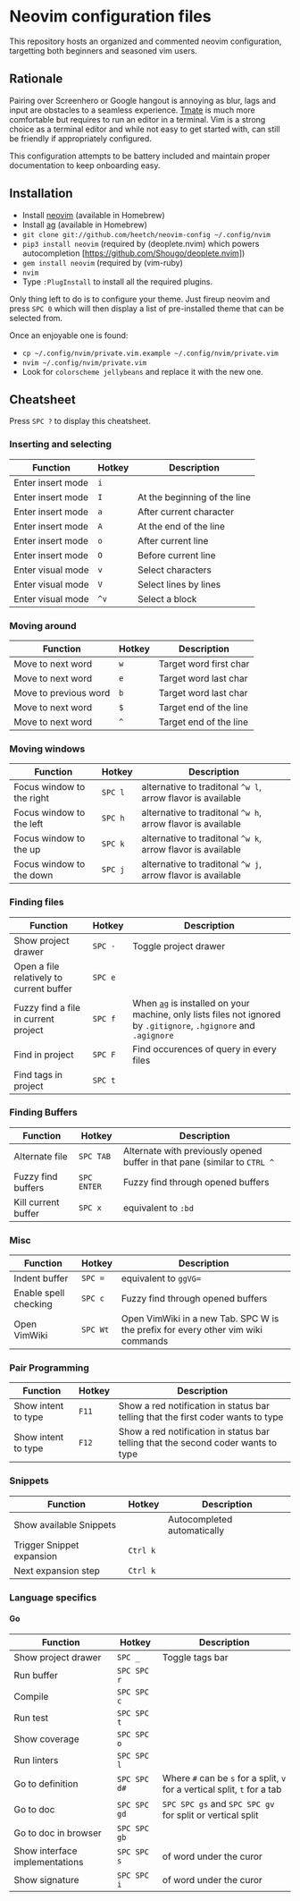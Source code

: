 # Neovim configuration files

This repository hosts an organized and commented neovim configuration, targetting both beginners and seasoned vim users.

## Rationale

Pairing over Screenhero or Google hangout is annoying as blur, lags and input are obstacles to a seamless experience.
[Tmate](http://tmate.io) is much more comfortable but requires to run an editor in a terminal. Vim is a strong choice
as a terminal editor and while not easy to get started with, can still be friendly if appropriately configured.

This configuration attempts to be battery included and maintain proper documentation to keep onboarding easy.

## Installation

- Install [neovim](https://github.com/neovim/neovim) (available in Homebrew)
- Install [ag](https://github.com/ggreer/the_silver_searcher) (available in Homebrew)
- `git clone git://github.com/heetch/neovim-config ~/.config/nvim`
- `pip3 install neovim` (required by (deoplete.nvim) which powers autocompletion [https://github.com/Shougo/deoplete.nvim])
- `gem install neovim` (required by (vim-ruby)
- `nvim`
- Type `:PlugInstall` to install all the required plugins.

Only thing left to do is to configure your theme. Just fireup neovim and press `SPC 0` which will then
display a list of pre-installed theme that can be selected from.

Once an enjoyable one is found:

- `cp ~/.config/nvim/private.vim.example ~/.config/nvim/private.vim`
- `nvim ~/.config/nvim/private.vim`
- Look for `colorscheme jellybeans` and replace it with the new one.

## Cheatsheet

Press `SPC ?` to display this cheatsheet.

### Inserting and selecting

| Function | Hotkey | Description |
|----------|--------|-------------|
| Enter insert mode | `i` | |
| Enter insert mode | `I` | At the beginning of the line |
| Enter insert mode | `a` | After current character |
| Enter insert mode | `A` | At the end of the line |
| Enter insert mode | `o` | After current line |
| Enter insert mode | `O` | Before current line |
| Enter visual mode | `v` | Select characters |
| Enter visual mode | `V` | Select lines by lines |
| Enter visual mode | `^v` | Select a block |

### Moving around

| Function | Hotkey | Description |
|----------|--------|-------------|
| Move to next word | `w` | Target word first char |
| Move to next word | `e` | Target word last char |
| Move to previous word | `b` | Target word last char |
| Move to next word | `$` | Target end of the line |
| Move to next word | `^` | Target end of the line |

### Moving windows

| Function | Hotkey | Description |
|----------|--------|-------------|
| Focus window to the right | `SPC l` | alternative to traditonal `^w l`, arrow flavor is available |
| Focus window to the left | `SPC h` | alternative to traditonal `^w h`, arrow flavor is available |
| Focus window to the up | `SPC k` | alternative to traditonal `^w k`, arrow flavor is available |
| Focus window to the down | `SPC j` | alternative to traditonal `^w j`, arrow flavor is available |

### Finding files

| Function | Hotkey | Description |
|----------|--------|-------------|
| Show project drawer | `SPC -` | Toggle project drawer |
| Open a file relatively to current buffer | `SPC e` | |
| Fuzzy find a file in current project | `SPC f` | When [`ag`](https://github.com/ggreer/the_silver_searcher) is installed on your machine, only lists files not ignored by `.gitignore`, `.hgignore` and `.agignore` |
| Find in project | `SPC F` | Find occurences of query in every files |
| Find tags in project | `SPC t` | |

### Finding Buffers

| Function | Hotkey | Description |
|----------|--------|-------------|
| Alternate file | `SPC TAB` | Alternate with previously opened buffer in that pane (similar to `CTRL ^` |
| Fuzzy find buffers | `SPC ENTER` | Fuzzy find through opened buffers |
| Kill current buffer | `SPC x` | equivalent to `:bd` |

### Misc

| Function | Hotkey | Description |
|----------|--------|-------------|
| Indent buffer | `SPC =` | equivalent to `ggVG=` |
| Enable spell checking | `SPC c` | Fuzzy find through opened buffers |
| Open VimWiki  | `SPC Wt` | Open VimWiki in a new Tab. SPC W is the prefix for every other vim wiki commands |

### Pair Programming

| Function | Hotkey | Description |
|----------|--------|-------------|
| Show intent to type | `F11` | Show a red notification in status bar telling that the first coder wants to type|
| Show intent to type | `F12` | Show a red notification in status bar telling that the second coder wants to type|


### Snippets

| Function | Hotkey | Description |
|----------|--------|-------------|
| Show available Snippets | | Autocompleted automatically |
| Trigger Snippet expansion | `Ctrl k` | |
| Next expansion step | `Ctrl k` | |

### Language specifics

#### Go

| Function | Hotkey | Description |
|----------|--------|-------------|
| Show project drawer | `SPC _` | Toggle tags bar |
| Run buffer | `SPC SPC r` | |
| Compile | `SPC SPC c` | |
| Run test | `SPC SPC t` | |
| Show coverage | `SPC SPC o` | |
| Run linters | `SPC SPC l` | |
| Go to definition | `SPC SPC d#` | Where `#` can be `s` for a split, `v` for a vertical split, `t` for a tab |
| Go to doc | `SPC SPC gd` | `SPC SPC gs` and `SPC SPC gv` for split or vertical split|
| Go to doc in browser | `SPC SPC gb` | |
| Show interface implementations | `SPC SPC s` | of word under the curor |
| Show signature | `SPC SPC i` | of word under the curor |


